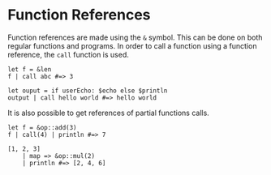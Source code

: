 # Function References

Function references are made using the `&` symbol. This can be done on both 
regular functions and programs. In order to call a function using a function 
reference, the `call` function is used.

```elk
let f = &len
f | call abc #=> 3

let ouput = if userEcho: $echo else $println
output | call hello world #=> hello world
```

It is also possible to get references of partial functions calls.
```elk
let f = &op::add(3)
f | call(4) | println #=> 7

[1, 2, 3]
    | map => &op::mul(2)
    | println #=> [2, 4, 6]
```